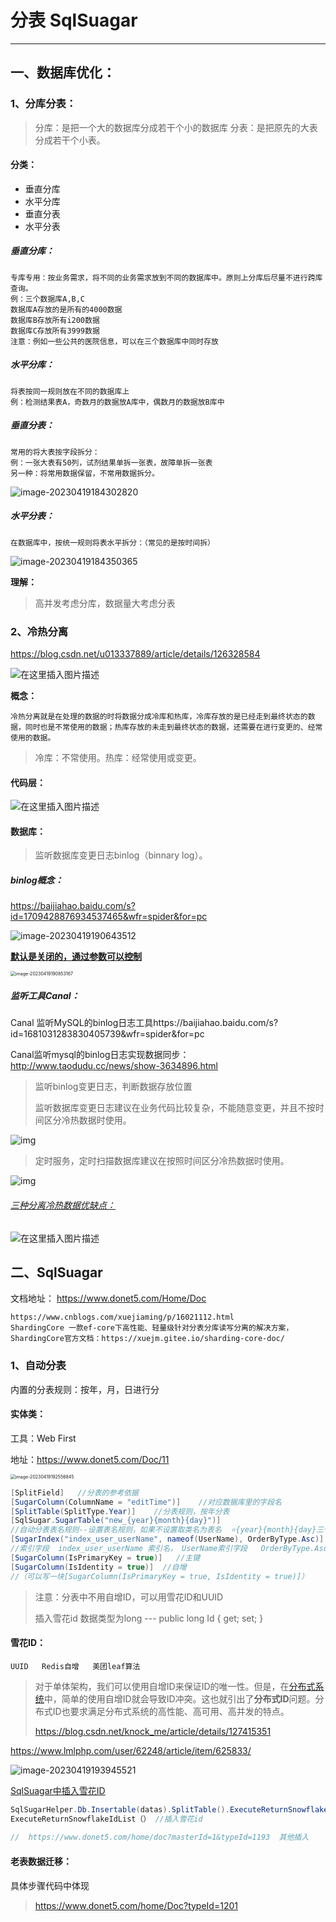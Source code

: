 # 分表         SqlSuagar

------

## 一、数据库优化：

### 1、分库分表：

>分库：是把一个大的数据库分成若干个小的数据库
>分表：是把原先的大表分成若干个小表。

#### **分类：**

- 垂直分库
- 水平分库
- 垂直分表
- 水平分表

##### 垂直分库：

```
专库专用：按业务需求，将不同的业务需求放到不同的数据库中。原则上分库后尽量不进行跨库查询。
例：三个数据库A,B,C
数据库A存放的是所有的4000数据
数据库B存放所有i200数据
数据库C存放所有3999数据
注意：例如一些公共的医院信息，可以在三个数据库中同时存放
```

##### 水平分库：

```
将表按同一规则放在不同的数据库上
例：检测结果表A，奇数月的数据放A库中，偶数月的数据放B库中
```

##### 垂直分表：

```
常用的将大表按字段拆分：
例：一张大表有50列，试剂结果单拆一张表，故障单拆一张表
另一种：将常用数据保留，不常用数据拆分。
```

![image-20230419184302820](C:\Users\lzf\Desktop\分表及Sqlsugar\分表.assets\image-20230419184302820.png)

##### 水平分表：

```
在数据库中，按统一规则将表水平拆分：（常见的是按时间拆）
```

![image-20230419184350365](C:\Users\lzf\Desktop\分表及Sqlsugar\分表.assets\image-20230419184350365.png)

**理解：**

> 高并发考虑分库，数据量大考虑分表

### 2、冷热分离

https://blog.csdn.net/u013337889/article/details/126328584

![在这里插入图片描述](https://img-blog.csdnimg.cn/dfa04cb06fcf450a98b546b4f6d30a5f.png#pic_center)

**概念：**

```
冷热分离就是在处理的数据的时将数据分成冷库和热库，冷库存放的是已经走到最终状态的数据，同时也是不常使用的数据；热库存放的未走到最终状态的数据，还需要在进行变更的、经常使用的数据。
```

> 冷库：不常使用。热库：经常使用或变更。

#### 代码层：

![在这里插入图片描述](https://img-blog.csdnimg.cn/ae730827ab494f20bab84e122be445ab.png#pic_center)

#### 数据库：

> 监听数据库变更日志binlog（binnary log）。

##### binlog概念：

https://baijiahao.baidu.com/s?id=1709428876934537465&wfr=spider&for=pc

![image-20230419190643512](C:\Users\lzf\Desktop\分表及Sqlsugar\分表.assets\image-20230419190643512.png)

[**默认是关闭的，通过参数可以控制**]()

<img src="C:\Users\lzf\Desktop\分表及Sqlsugar\分表.assets\image-20230419190853167.png" alt="image-20230419190853167" style="zoom: 50%;" />

##### 监听工具Canal：

Canal 监听MySQL的binlog日志工具https://baijiahao.baidu.com/s?id=1681031283830405739&wfr=spider&for=pc

Canal监听mysql的binlog日志实现数据同步：http://www.taodudu.cc/news/show-3634896.html

> 监听binlog变更日志，判断数据存放位置
>
> 监听数据库变更日志建议在业务代码比较复杂，不能随意变更，并且不按时间区分冷热数据时使用。

![img](https://img-blog.csdnimg.cn/830253fdbacb495b818891adc72f674b.png#pic_center)

> 定时服务，定时扫描数据库建议在按照时间区分冷热数据时使用。

![img](https://img-blog.csdnimg.cn/3604b28efb344714966d83985036eec6.png#pic_center)

###### [三种分离冷热数据优缺点：]()

![在这里插入图片描述](https://img-blog.csdnimg.cn/33768228ef1a4d8f9b891019f21635c9.png#pic_center)



## 二、SqlSuagar

文档地址： https://www.donet5.com/Home/Doc

```
https://www.cnblogs.com/xuejiaming/p/16021112.html
ShardingCore 一款ef-core下高性能、轻量级针对分表分库读写分离的解决方案，
ShardingCore官方文档：https://xuejm.gitee.io/sharding-core-doc/
```

### 1、自动分表

内置的分表规则：按年，月，日进行分

#### 实体类：

工具：Web First

地址：https://www.donet5.com/Doc/11

<img src="C:\Users\lzf\Desktop\分表及Sqlsugar\分表.assets\image-20230419192556845.png" alt="image-20230419192556845" style="zoom:50%;" />

```c#
[SplitField]   //分表的参考依据
[SugarColumn(ColumnName = "editTime")]    //对应数据库里的字段名
[SplitTable(SplitType.Year)]    //分表规则，按年分表
[SqlSugar.SugarTable("new_{year}{month}{day}")]  
//自动分表表名规则--设置表名规则，如果不设置取类名为表名  ⭐{year}{month}{day}三个变量必须要有⭐
[SugarIndex("index_user_userName", nameof(UserName), OrderByType.Asc)]  
//索引字段  index_user_userName 索引名， UserName索引字段   OrderByType.Asc 索引类型
[SugarColumn(IsPrimaryKey = true)]   //主键
[SugarColumn(IsIdentity = true)]  //自增
//（可以写一块[SugarColumn(IsPrimaryKey = true, IsIdentity = true)]）
```

> 注意：分表中不用自增ID，可以用雪花ID和UUID
>
> 插入雪花id 数据类型为long   ---  public long Id { get; set; }

#### 雪花ID：

```
UUID   Redis自增   美团leaf算法
```

> 对于单体架构，我们可以使用自增ID来保证ID的唯一性。但是，在[分布式系统](https://so.csdn.net/so/search?q=分布式系统&spm=1001.2101.3001.7020)中，简单的使用自增ID就会导致ID冲突。这也就引出了**分布式ID**问题。分布式ID也要求满足分布式系统的高性能、高可用、高并发的特点。
>
> https://blog.csdn.net/knock_me/article/details/127415351

https://www.lmlphp.com/user/62248/article/item/625833/

![image-20230419193945521](C:\Users\lzf\Desktop\分表及Sqlsugar\分表.assets\image-20230419193945521.png)

[SqlSuagar中插入雪花ID]()

```c#
SqlSugarHelper.Db.Insertable(datas).SplitTable().ExecuteReturnSnowflakeIdList(); 
ExecuteReturnSnowflakeIdList（） //插入雪花id
   
//  https://www.donet5.com/home/doc?masterId=1&typeId=1193  其他插入
```



#### 老表数据迁移：

具体步骤代码中体现

> https://www.donet5.com/home/Doc?typeId=1201

